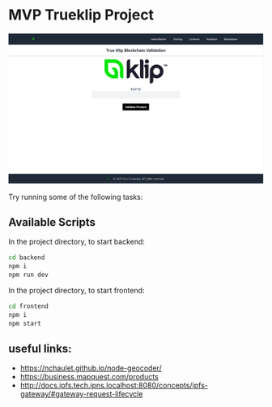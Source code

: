 # MVP Trueklip Project
![validation page](/image.png)

Try running some of the following tasks:

## Available Scripts

In the project directory, to start backend:

```bash
cd backend
npm i
npm run dev
```
In the project directory, to start frontend:

```bash
cd frontend
npm i
npm start
```

## useful links:
* https://nchaulet.github.io/node-geocoder/
* https://business.mapquest.com/products
* http://docs.ipfs.tech.ipns.localhost:8080/concepts/ipfs-gateway/#gateway-request-lifecycle

